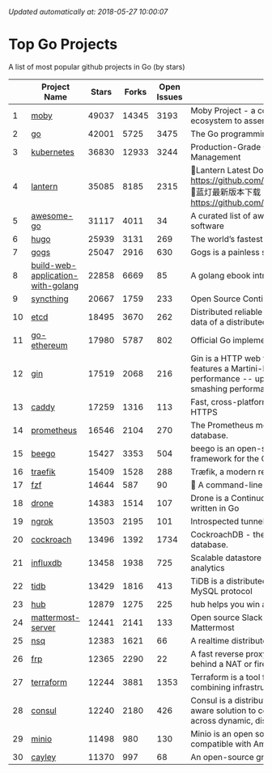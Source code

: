 *Updated automatically at: 2018-05-27 10:00:07* 
# Top Go Projects
A list of most popular github projects in Go (by stars)

|    | Project Name | Stars | Forks | Open Issues | Description |
| -- | ------------ | ----- | ----- | ----------- | ----------- |
| 1 | [moby](https://github.com/moby/moby) | 49037 | 14345 | 3193 | Moby Project - a collaborative project for the container ecosystem to assemble container-based systems |
| 2 | [go](https://github.com/golang/go) | 42001 | 5725 | 3475 | The Go programming language |
| 3 | [kubernetes](https://github.com/kubernetes/kubernetes) | 36830 | 12933 | 3244 | Production-Grade Container Scheduling and Management |
| 4 | [lantern](https://github.com/getlantern/lantern) | 35085 | 8185 | 2315 | 🔴Lantern Latest Download https://github.com/getlantern/lantern/releases/tag/latest 🔴蓝灯最新版本下载 https://github.com/getlantern/forum/issues/833 🔴  |
| 5 | [awesome-go](https://github.com/avelino/awesome-go) | 31117 | 4011 | 34 | A curated list of awesome Go frameworks, libraries and software |
| 6 | [hugo](https://github.com/gohugoio/hugo) | 25939 | 3131 | 269 | The world’s fastest framework for building websites. |
| 7 | [gogs](https://github.com/gogs/gogs) | 25047 | 2916 | 630 | Gogs is a painless self-hosted Git service. |
| 8 | [build-web-application-with-golang](https://github.com/astaxie/build-web-application-with-golang) | 22858 | 6669 | 85 | A golang ebook intro how to build a web with golang |
| 9 | [syncthing](https://github.com/syncthing/syncthing) | 20667 | 1759 | 233 | Open Source Continuous File Synchronization |
| 10 | [etcd](https://github.com/coreos/etcd) | 18495 | 3670 | 262 | Distributed reliable key-value store for the most critical data of a distributed system |
| 11 | [go-ethereum](https://github.com/ethereum/go-ethereum) | 17980 | 5787 | 802 | Official Go implementation of the Ethereum protocol |
| 12 | [gin](https://github.com/gin-gonic/gin) | 17519 | 2068 | 216 | Gin is a HTTP web framework written in Go (Golang). It features a Martini-like API with much better performance -- up to 40 times faster. If you need smashing performance, get yourself some Gin. |
| 13 | [caddy](https://github.com/mholt/caddy) | 17259 | 1316 | 113 | Fast, cross-platform HTTP/2 web server with automatic HTTPS |
| 14 | [prometheus](https://github.com/prometheus/prometheus) | 16546 | 2104 | 270 | The Prometheus monitoring system and time series database. |
| 15 | [beego](https://github.com/astaxie/beego) | 15427 | 3353 | 504 | beego is an open-source, high-performance web framework for the Go programming language. |
| 16 | [traefik](https://github.com/containous/traefik) | 15409 | 1528 | 288 | Træfik, a modern reverse proxy |
| 17 | [fzf](https://github.com/junegunn/fzf) | 14644 | 587 | 90 | :cherry_blossom: A command-line fuzzy finder |
| 18 | [drone](https://github.com/drone/drone) | 14383 | 1514 | 107 | Drone is a Continuous Delivery platform built on Docker, written in Go |
| 19 | [ngrok](https://github.com/inconshreveable/ngrok) | 13503 | 2195 | 101 | Introspected tunnels to localhost |
| 20 | [cockroach](https://github.com/cockroachdb/cockroach) | 13496 | 1392 | 1734 | CockroachDB - the open source, cloud-native SQL database. |
| 21 | [influxdb](https://github.com/influxdata/influxdb) | 13458 | 1938 | 725 | Scalable datastore for metrics, events, and real-time analytics |
| 22 | [tidb](https://github.com/pingcap/tidb) | 13429 | 1816 | 413 | TiDB is a distributed HTAP database compatible with the MySQL protocol  |
| 23 | [hub](https://github.com/github/hub) | 12879 | 1275 | 225 | hub helps you win at git. |
| 24 | [mattermost-server](https://github.com/mattermost/mattermost-server) | 12441 | 2141 | 133 | Open source Slack-alternative in Golang and React - Mattermost |
| 25 | [nsq](https://github.com/nsqio/nsq) | 12383 | 1621 | 66 | A realtime distributed messaging platform |
| 26 | [frp](https://github.com/fatedier/frp) | 12365 | 2290 | 22 | A fast reverse proxy to help you expose a local server behind a NAT or firewall to the internet. |
| 27 | [terraform](https://github.com/hashicorp/terraform) | 12244 | 3881 | 1353 | Terraform is a tool for building, changing, and combining infrastructure safely and efficiently. |
| 28 | [consul](https://github.com/hashicorp/consul) | 12240 | 2180 | 426 | Consul is a distributed, highly available, and data center aware solution to connect and configure applications across dynamic, distributed infrastructure. |
| 29 | [minio](https://github.com/minio/minio) | 11498 | 980 | 130 | Minio is an open source object storage server compatible with Amazon S3 APIs |
| 30 | [cayley](https://github.com/cayleygraph/cayley) | 11370 | 997 | 68 | An open-source graph database |
